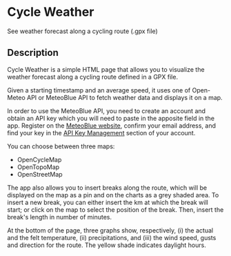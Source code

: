 # Cycle Weather
See weather forecast along a cycling route (.gpx file)

## Description
Cycle Weather is a simple HTML page that allows you to visualize the weather forecast along a cycling route defined in a GPX file. 

Given a starting timestamp and an average speed, it uses one of Open-Meteo API or MeteoBlue API to fetch weather data and displays it on a map.

In order to use the MeteoBlue API, you need to create an account and obtain an API key which you will need to paste in the apposite field in the app.
Register on the [MeteoBlue website](https://www.meteoblue.com/en/weather-api), confirm your email address, and find your key in the [API Key Management](https://www.meteoblue.com/en/weather-api/apikey/index) section of your account.

You can choose between three maps:
* OpenCycleMap
* OpenTopoMap
* OpenStreetMap

The app also allows you to insert breaks along the route, which will be displayed on the map as a pin and on the charts as a grey shaded area. To insert a new break, you can either insert the km at which the break will start; or click on the map to select the position of the break. Then, insert the break's length in number of minutes.

At the bottom of the page, three graphs show, respectively, (i) the actual and the felt temperature, (ii) precipitations, and (iii) the wind speed, gusts and direction for the route. The yellow shade indicates daylight hours.

